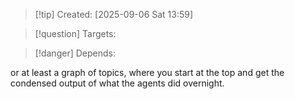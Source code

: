
>[!tip] Created: [2025-09-06 Sat 13:59]

>[!question] Targets: 

>[!danger] Depends: 

or at least a graph of topics, where you start at the top and get the condensed output of what the agents did overnight.